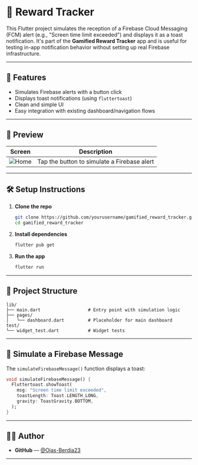 # 📱 Reward Tracker

This Flutter project simulates the reception of a Firebase Cloud Messaging (FCM) alert (e.g., "Screen time limit exceeded") and displays it as a toast notification. It's part of the **Gamified Reward Tracker** app and is useful for testing in-app notification behavior without setting up real Firebase infrastructure.

---

## 🚀 Features

- Simulates Firebase alerts with a button click
- Displays toast notifications (using `fluttertoast`)
- Clean and simple UI
- Easy integration with existing dashboard/navigation flows

---

## 📸 Preview

| Screen | Description |
|--------|-------------|
| ![Home](screenshots/home.png) | Tap the button to simulate a Firebase alert |

---

## 🛠️ Setup Instructions

1. **Clone the repo**
   ```bash
   git clone https://github.com/yourusername/gamified_reward_tracker.git
   cd gamified_reward_tracker
   ```

2. **Install dependencies**
   ```bash
   flutter pub get
   ```

3. **Run the app**
   ```bash
   flutter run
   ```

---

## 📂 Project Structure

```
lib/
├── main.dart                  # Entry point with simulation logic
├── pages/
│   └── dashboard.dart         # Placeholder for main dashboard
test/
└── widget_test.dart           # Widget tests
```

---

## 🔔 Simulate a Firebase Message

The `simulateFirebaseMessage()` function displays a toast:

```dart
void simulateFirebaseMessage() {
  Fluttertoast.showToast(
    msg: "Screen time limit exceeded",
    toastLength: Toast.LENGTH_LONG,
    gravity: ToastGravity.BOTTOM,
  );
}
```

---

## 👨‍💻 Author

- **GitHub** — [@Ojas-Berdia23](https://github.com/Ojas-Berdia23)

---

